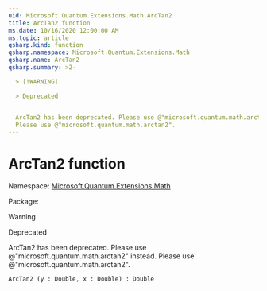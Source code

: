 ```yaml
---
uid: Microsoft.Quantum.Extensions.Math.ArcTan2
title: ArcTan2 function
ms.date: 10/16/2020 12:00:00 AM
ms.topic: article
qsharp.kind: function
qsharp.namespace: Microsoft.Quantum.Extensions.Math
qsharp.name: ArcTan2
qsharp.summary: >2-

  > [!WARNING]

  > Deprecated


  ArcTan2 has been deprecated. Please use @"microsoft.quantum.math.arctan2" instead.
  Please use @"microsoft.quantum.math.arctan2".
---
```


# ArcTan2 function

Namespace: [Microsoft.Quantum.Extensions.Math](xref:Microsoft.Quantum.Extensions.Math)

Package: [](https://nuget.org/packages/)


> [!WARNING]
> Deprecated
ArcTan2 has been deprecated. Please use @"microsoft.quantum.math.arctan2" instead.Please use @"microsoft.quantum.math.arctan2".

```Q#
ArcTan2 (y : Double, x : Double) : Double
```

